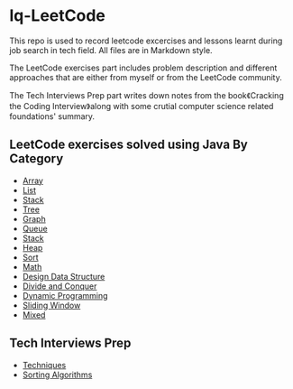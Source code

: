 # lq-LeetCode
This repo is used to record leetcode excercises and lessons learnt during job search in tech field. All files are in Markdown style.

The LeetCode exercises part includes problem description and different approaches that are either from myself or from the LeetCode community.

The Tech Interviews Prep part writes down notes from the book《Cracking the Coding Interview》along with some crutial computer science related foundations' summary.

## LeetCode exercises solved using Java By Category 

- [Array](/ByCategory/Array.md)
- [List](/ByCategory/List.md)
- [Stack](/ByCategory/Stack.md)
- [Tree](/ByCategory/Tree.md)
- [Graph](/ByCategory/Graph.md)
- [Queue](/ByCategory/Queue.md)
- [Stack](/ByCategory/Stack.md)
- [Heap](/ByCategory/Heap.md)
- [Sort](/ByCategory/Sort.md)
- [Math](/ByCategory/Math.md)
- [Design Data Structure](/ByCategory/DesignDataStructure.md)
- [Divide and Conquer](/ByCategory/DivideAndConquer.md)
- [Dynamic Programming](/ByCategory/DynamicProgramming.md)
- [Sliding Window](/ByCategory/SlidingWindow.md)
- [Mixed](/ByCategory/Mixed.md)

## Tech Interviews Prep

- [Techniques](/InterviewPrep/Techniques.md)
- [Sorting Algorithms](/InterviewPrep/Sorting.md)

